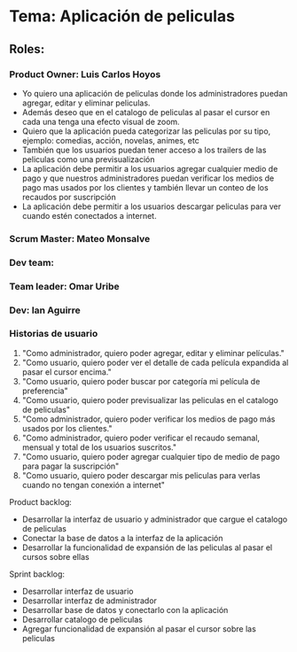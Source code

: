 # Tema: Aplicación de peliculas

## Roles:
### Product Owner: Luis Carlos Hoyos
- Yo quiero una aplicación de peliculas donde los administradores puedan agregar, editar y eliminar peliculas. 
- Además deseo que en el catalogo de peliculas al pasar el cursor en cada una tenga una efecto visual de zoom.
- Quiero que la aplicación pueda categorizar las peliculas por su tipo, ejemplo: comedias, acción, novelas, animes, etc
- También que los usuarios puedan tener acceso a los trailers de las peliculas como una previsualización
- La aplicación debe permitir a los usuarios agregar cualquier medio de pago y que nuestros administradores puedan verificar los medios de pago mas usados por los clientes y también llevar un conteo de los recaudos por suscripción
- La aplicación debe permitir a los usuarios descargar peliculas para ver cuando estén conectados a internet.  

### Scrum Master: Mateo Monsalve
### Dev team:
### Team leader: Omar Uribe
### Dev: Ian Aguirre

### Historias de usuario
1. "Como administrador, quiero poder agregar, editar y eliminar películas."
2. "Como usuario, quiero poder ver el detalle de cada película expandida al pasar el cursor encima."
3. "Como usuario, quiero poder buscar por categoría mi película de preferencia"
4. "Como usuario, quiero poder previsualizar las peliculas en el catalogo de peliculas"
5. "Como administrador, quiero poder verificar los medios de pago más usados por los clientes."
6. "Como administrador, quiero poder verificar el recaudo semanal, mensual y total de los usuarios suscritos."
7. "Como usuario, quiero poder agregar cualquier tipo de medio de pago para pagar la suscripción"
8. "Como usuario, quiero poder descargar mis peliculas para verlas cuando no tengan conexión a internet"


Product backlog:
- Desarrollar la interfaz de usuario y administrador que cargue el catalogo de peliculas
- Conectar la base de datos a la interfaz de la aplicación
- Desarrollar la funcionalidad de expansión de las peliculas al pasar el cursos sobre ellas

Sprint backlog:
- Desarrollar interfaz de usuario
- Desarrollar interfaz de administrador
- Desarrollar base de datos y conectarlo con la aplicación
- Desarrollar catalogo de peliculas
- Agregar funcionalidad de expansión al pasar el cursor sobre las peliculas
